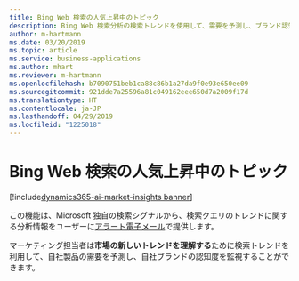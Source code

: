 ```yaml
---
title: Bing Web 検索の人気上昇中のトピック
description: Bing Web 検索分析の検索トレンドを使用して、需要を予測し、ブランド認知度を監視します。
author: m-hartmann
ms.date: 03/20/2019
ms.topic: article
ms.service: business-applications
ms.author: mhart
ms.reviewer: m-hartmann
ms.openlocfilehash: b7090751beb1ca88c86b1a27da9f0e93e650ee09
ms.sourcegitcommit: 921dde7a25596a81c049162eee650d7a2009f17d
ms.translationtype: HT
ms.contentlocale: ja-JP
ms.lasthandoff: 04/29/2019
ms.locfileid: "1225018"
---
```

#  <a name="bing-web-search-rising-topics"></a>Bing Web 検索の人気上昇中のトピック

[!include[dynamics365-ai-market-insights banner](../../includes/dynamics365-ai-market-insights.md)]

この機能は、Microsoft 独自の検索シグナルから、検索クエリのトレンドに関する分析情報をユーザーに[アラート電子メール](alerts.md)で提供します。

マーケティング担当者は**市場の新しいトレンドを理解する**ために検索トレンドを利用して、自社製品の需要を予測し、自社ブランドの認知度を監視することができます。 